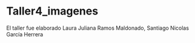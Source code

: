 # Taller4_imagenes

El taller fue elaborado Laura Juliana Ramos Maldonado, Santiago Nicolas García Herrera

